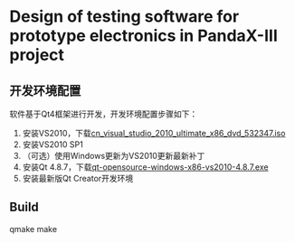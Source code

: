 Design of testing software for prototype electronics in PandaX-III project
==========================================================================

开发环境配置
------------

软件基于Qt4框架进行开发，开发环境配置步骤如下：
1. 安装VS2010，下载[cn_visual_studio_2010_ultimate_x86_dvd_532347.iso](https://www.google.com/#q=cn_visual_studio_2010_ultimate_x86_dvd_532347.iso)
2. 安装VS2010 SP1
3. （可选）使用Windows更新为VS2010更新最新补丁
4. 安装Qt 4.8.7，下载[qt-opensource-windows-x86-vs2010-4.8.7.exe](http://download.qt.io/official_releases/qt/4.8/4.8.7/qt-opensource-windows-x86-vs2010-4.8.7.exe)
5. 安装最新版Qt Creator开发环境

Build
-----

qmake
make
